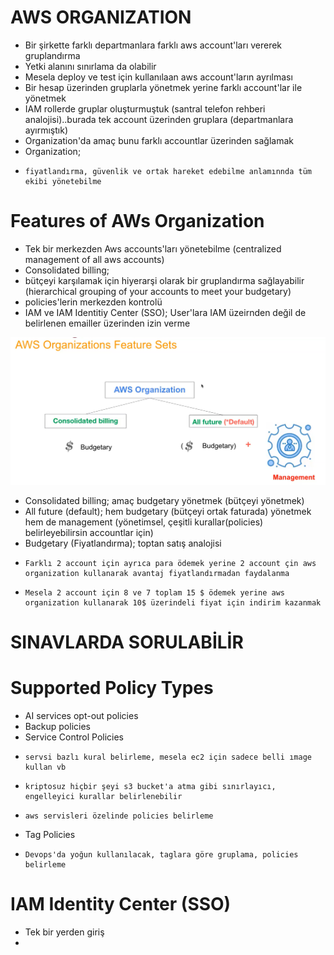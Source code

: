 # AWS ORGANIZATION
- Bir şirkette farklı departmanlara farklı aws account'ları vererek gruplandırma 
- Yetki alanını sınırlama da olabilir
- Mesela deploy ve test için kullanılaan aws account'ların ayrılması
- Bir hesap üzerinden gruplarla yönetmek yerine farklı account'lar ile yönetmek 
- IAM rollerde gruplar oluşturmuştuk (santral telefon rehberi analojisi)..burada tek account üzerinden gruplara (departmanlara ayırmıştık)
- Organization'da amaç bunu farklı accountlar üzerinden sağlamak 
- Organization; 
-     fiyatlandırma, güvenlik ve ortak hareket edebilme anlamınnda tüm ekibi yönetebilme 

# Features of AWs Organization
- Tek bir merkezden Aws accounts'ları yönetebilme (centralized management of all aws accounts)
- Consolidated billing;
- bütçeyi karşılamak için hiyerarşi olarak bir gruplandırma sağlayabilir (hierarchical grouping of your accounts to meet your budgetary)
- policies'lerin merkezden kontrolü 
- IAM ve IAM Identitiy Center (SSO); User'lara IAM üzeirnden değil de belirlenen emailler üzerinden izin verme 


![ORGANIZATION](./SS01.png)    

- Consolidated billing; amaç budgetary yönetmek (bütçeyi yönetmek)
- All future (default); hem budgetary (bütçeyi ortak faturada) yönetmek hem de management (yönetimsel, çeşitli kurallar(policies) belirleyebilirsin accountlar için)
- Budgetary (Fiyatlandırma); toptan satış analojisi
-     Farklı 2 account için ayrıca para ödemek yerine 2 account çin aws organization kullanarak avantaj fiyatlandırmadan faydalanma
-     Mesela 2 account için 8 ve 7 toplam 15 $ ödemek yerine aws organization kullanarak 10$ üzerindeli fiyat için indirim kazanmak 
#     **SINAVLARDA SORULABİLİR**

# Supported Policy Types 
- AI services opt-out policies 
- Backup policies 
- Service Control Policies 
-     servsi bazlı kural belirleme, mesela ec2 için sadece belli ımage kullan vb
-     kriptosuz hiçbir şeyi s3 bucket'a atma gibi sınırlayıcı, engelleyici kurallar belirlenebilir
-     aws servisleri özelinde policies belirleme
- Tag Policies 
-     Devops'da yoğun kullanılacak, taglara göre gruplama, policies belirleme

# IAM Identity Center (SSO)
- Tek bir yerden giriş
- 